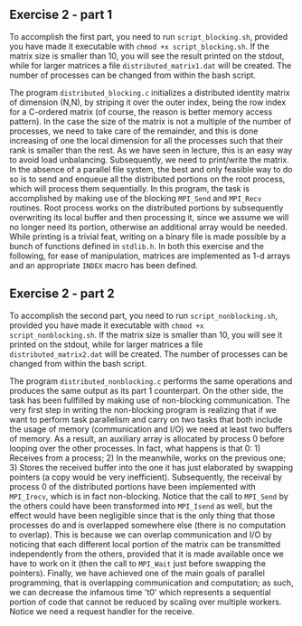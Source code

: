 ## Exercise 2 - part 1

To accomplish the first part, you need to run `script_blocking.sh`, provided you have made it executable with `chmod +x script_blocking.sh`. If the matrix size is smaller than 10, you will see the result printed on the stdout, while for larger matrices a file `distributed_matrix1.dat` will be created. The number of processes can be changed from within the bash script.

The program `distributed_blocking.c` initializes a distributed identity matrix of dimension (N,N), by striping it over the outer index, being the row index for a C-ordered matrix (of course, the reason is better memory access pattern). In the case the size of the matrix is not a multiple of the number of processes, we need to take care of the remainder, and this is done increasing of one the local dimension for all the processes such that their rank is smaller than the rest. As we have seen in lecture, this is an easy way to avoid load unbalancing. Subsequently, we need to print/write the matrix. In the absence of a parallel file system, the best and only feasible way to do so is to send and enqueue all the distributed portions on the root process, which will process them sequentially. In this program, the task is accomplished by making use of the blocking `MPI_Send` and `MPI_Recv` routines. Root process works on the distributed portions by subsequently overwriting its local buffer and then processing it, since we assume we will no longer need its portion, otherwise an additional array would be needed. While printing is a trivial feat, writing on a binary file is made possible by a bunch of functions defined in `stdlib.h`. In both this exercise and the following, for ease of manipulation, matrices are implemented as 1-d arrays and an appropriate `INDEX` macro has been defined.

## Exercise 2 - part 2

To accomplish the second part, you need to run `script_nonblocking.sh`, provided you have made it executable with `chmod +x script_nonblocking.sh`. If the matrix size is smaller than 10, you will see it printed on the stdout, while for larger matrices a file `distributed_matrix2.dat` will be created. The number of processes can be changed from within the bash script.

The program `distributed_nonblocking.c` performs the same operations and produces the same output as its part 1 counterpart. On the other side, the task has been fullfilled by making use of non-blocking communication. 
  The very first step in writing the non-blocking program is realizing that if we want to perform task parallelism and carry on two tasks that both include the usage of memory (communication and I/O) we need at least two buffers of memory. As a result, an auxiliary array is allocated by process 0 before looping over the other processes. In fact, what happens is that 0: 1) Receives from a process; 2) In the meanwhile, works on the previous one; 3) Stores the received buffer into the one it has just elaborated by swapping pointers (a copy would be very inefficient). Subsequently, the receival by process 0 of the distributed portions have been implemented with `MPI_Irecv`, which is in fact non-blocking. Notice that the call to `MPI_Send` by the others could have been transformed into `MPI_Isend` as well, but the effect would have been negligible since that is the only thing that those processes do and is overlapped somewhere else (there is no computation to overlap). 
  This is because we can overlap communication and I/O by noticing that each different local portion of the matrix can be transmitted independently from the others, provided that it is made available once we have to work on it (then the call to `MPI_Wait` just before swapping the pointers). Finally, we have achieved one of the main goals of parallel programming, that is overlapping communication and computation; as such, we can decrease the infamous time 't0' which represents a sequential portion of code that cannot be reduced by scaling over multiple workers. Notice we need a request handler for the receive.
